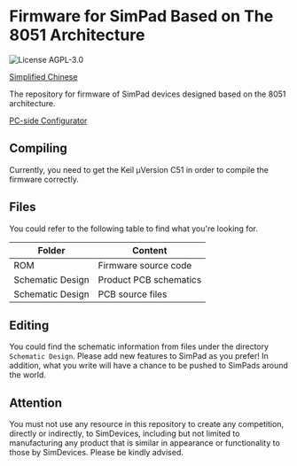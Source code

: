 # Firmware for SimPad Based on The 8051 Architecture

![License AGPL-3.0](https://img.shields.io/github/license/iamapig120/SimPad_firmware_8051.svg)

[Simplified Chinese](README.md)

The repository for firmware of SimPad devices designed based on the 8051 architecture.

[PC-side Configurator](https://github.com/SimDevices-Project/simpad-control-panel)

## Compiling

Currently, you need to get the Keil μVersion C51 in order to compile the firmware correctly.

## Files

You could refer to the following table to find what you're looking for.

|Folder|Content|
|-|-|
|ROM|Firmware source code|
|Schematic Design|Product PCB schematics|
|Schematic Design|PCB source files|

## Editing

You could find the schematic information from files under the directory `Schematic Design`. Please add new features to SimPad as you prefer! In addition, what you write will have a chance to be pushed to SimPads around the world.

## Attention

You must not use any resource in this repository to create any competition, directly or indirectly, to SimDevices, including but not limited to manufacturing any product that is similar in appearance or functionality to those by SimDevices. Please be kindly advised.
